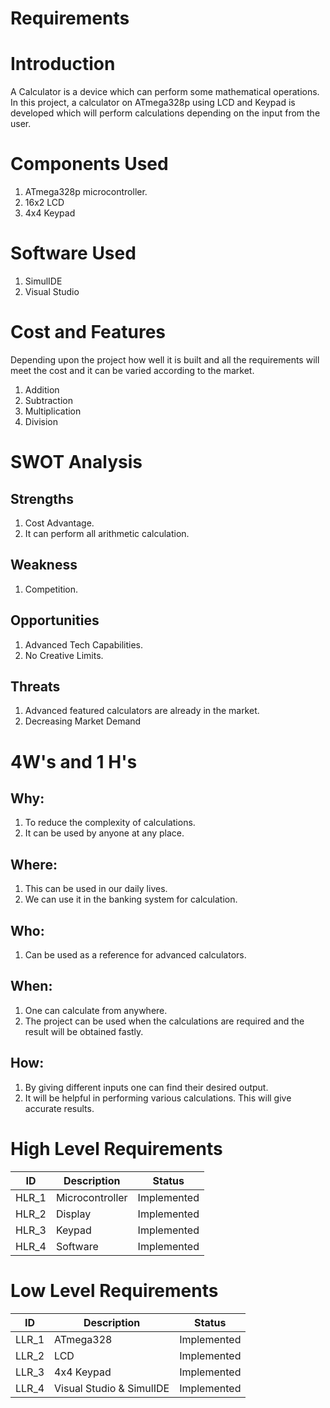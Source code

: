 # Requirements

# Introduction
A Calculator is a device which can perform some mathematical operations. In this project, a calculator on ATmega328p using LCD and Keypad is developed which will perform calculations depending on the input from the user.

# Components Used
1. ATmega328p microcontroller.
2. 16x2 LCD
3. 4x4 Keypad

# Software Used
1. SimulIDE
2. Visual Studio

# Cost and Features
Depending upon the project how well it is built and all the requirements will meet the cost and it can be varied according to the market.
1. Addition
2. Subtraction
3. Multiplication
4. Division

# SWOT Analysis
## Strengths
1. Cost Advantage.
2. It can perform all arithmetic calculation.

## Weakness
1. Competition.

## Opportunities
1. Advanced Tech Capabilities.
2. No Creative Limits.

## Threats
1. Advanced featured calculators are already in the market.
2. Decreasing Market Demand

# 4W's and 1 H's
## Why:
1. To reduce the complexity of calculations.
2. It can be used by anyone at any place.

## Where:
1. This can be used in our daily lives.
2. We can use it in the banking system for calculation.

## Who:
1. Can be used as a reference for advanced calculators.

## When:
1. One can calculate from anywhere.
2. The project can be used when the calculations are required and the result will be obtained fastly.

## How:
1. By giving different inputs one can find their desired output.
2. It will be helpful in performing various calculations. This will give accurate results.

# High Level Requirements
| ID | Description | Status |
|---|---|---|
| HLR_1 | Microcontroller | Implemented |
| HLR_2 | Display | Implemented |
| HLR_3 | Keypad | Implemented |
| HLR_4 | Software | Implemented |

# Low Level Requirements
| ID | Description | Status |
|---|---|---|
| LLR_1 | ATmega328 | Implemented |
| LLR_2 | LCD | Implemented |
| LLR_3 | 4x4 Keypad | Implemented |
| LLR_4 | Visual Studio & SimulIDE | Implemented |

